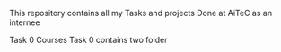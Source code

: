 This repository contains all my Tasks and projects Done at AiTeC as an internee

Task 0
Courses Task 0 contains two folder 
